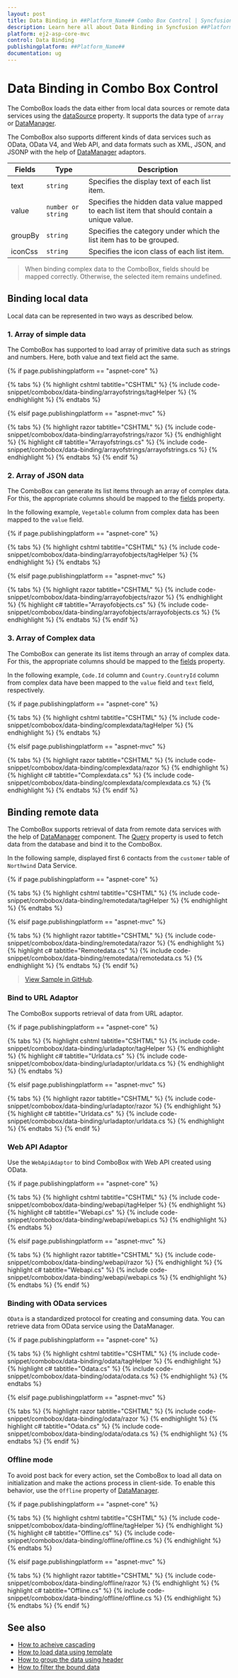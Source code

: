 ```yaml
---
layout: post
title: Data Binding in ##Platform_Name## Combo Box Control | Syncfusion
description: Learn here all about Data Binding in Syncfusion ##Platform_Name## Combo Box control of Syncfusion Essential JS 2 and more.
platform: ej2-asp-core-mvc
control: Data Binding
publishingplatform: ##Platform_Name##
documentation: ug
---
```



# Data Binding in Combo Box Control

The ComboBox loads the data either from local data sources or remote data services using the [dataSource](https://help.syncfusion.com/cr/cref_files/aspnetcore-js2/Syncfusion.EJ2~Syncfusion.EJ2.DropDowns.ComboBox~DataSource.html) property. It supports the data type of `array` or [DataManager](https://help.syncfusion.com/cr/cref_files/aspnetcore-js2/Syncfusion.EJ2~Syncfusion.EJ2.DataManager_members.html).

The ComboBox also supports different kinds of data services such as OData, OData V4, and Web API, and data formats such as XML, JSON, and JSONP with the help of [DataManager](https://help.syncfusion.com/cr/cref_files/aspnetcore-js2/Syncfusion.EJ2~Syncfusion.EJ2.DataManager_members.html) adaptors.

| Fields | Type | Description |
|------|------|-------------|
| text |  `string` | Specifies the display text of each list item. |
| value |  `number or string` | Specifies the hidden data value mapped to each list item that should contain a unique value. |
| groupBy |  `string` | Specifies the category under which the list item has to be grouped. |
| iconCss |  `string` | Specifies the icon class of each list item. |

> When binding complex data to the ComboBox, fields should be mapped correctly. Otherwise, the selected item remains undefined.

## Binding local data

Local data can be represented in two ways as described below.

### 1. Array of simple data

The ComboBox has supported to load array of primitive data such as strings and numbers. Here, both value and text field act the same.

{% if page.publishingplatform == "aspnet-core" %}

{% tabs %}
{% highlight cshtml tabtitle="CSHTML" %}
{% include code-snippet/combobox/data-binding/arrayofstrings/tagHelper %}
{% endhighlight %}
{% endtabs %}

{% elsif page.publishingplatform == "aspnet-mvc" %}

{% tabs %}
{% highlight razor tabtitle="CSHTML" %}
{% include code-snippet/combobox/data-binding/arrayofstrings/razor %}
{% endhighlight %}
{% highlight c# tabtitle="Arrayofstrings.cs" %}
{% include code-snippet/combobox/data-binding/arrayofstrings/arrayofstrings.cs %}
{% endhighlight %}
{% endtabs %}
{% endif %}



### 2. Array of JSON data

The ComboBox can generate its list items through an array of complex data. For this, the appropriate columns should be mapped to the [fields](https://help.syncfusion.com/cr/cref_files/aspnetcore-js2/Syncfusion.EJ2~Syncfusion.EJ2.DropDowns.ComboBox~Fields.html) property.

In the following example, `Vegetable` column from complex data has been mapped to the `value` field.

{% if page.publishingplatform == "aspnet-core" %}

{% tabs %}
{% highlight cshtml tabtitle="CSHTML" %}
{% include code-snippet/combobox/data-binding/arrayofobjects/tagHelper %}
{% endhighlight %}
{% endtabs %}

{% elsif page.publishingplatform == "aspnet-mvc" %}

{% tabs %}
{% highlight razor tabtitle="CSHTML" %}
{% include code-snippet/combobox/data-binding/arrayofobjects/razor %}
{% endhighlight %}
{% highlight c# tabtitle="Arrayofobjects.cs" %}
{% include code-snippet/combobox/data-binding/arrayofobjects/arrayofobjects.cs %}
{% endhighlight %}
{% endtabs %}
{% endif %}



### 3. Array of Complex data

The ComboBox can generate its list items through an array of complex data. For this, the appropriate columns should be mapped to the [fields](https://help.syncfusion.com/cr/cref_files/aspnetcore-js2/Syncfusion.EJ2~Syncfusion.EJ2.DropDowns.ComboBox~Fields.html) property.

In the following example, `Code.Id` column and `Country.CountryId` column from complex data have been mapped to the `value` field and `text` field, respectively.

{% if page.publishingplatform == "aspnet-core" %}

{% tabs %}
{% highlight cshtml tabtitle="CSHTML" %}
{% include code-snippet/combobox/data-binding/complexdata/tagHelper %}
{% endhighlight %}
{% endtabs %}

{% elsif page.publishingplatform == "aspnet-mvc" %}

{% tabs %}
{% highlight razor tabtitle="CSHTML" %}
{% include code-snippet/combobox/data-binding/complexdata/razor %}
{% endhighlight %}
{% highlight c# tabtitle="Complexdata.cs" %}
{% include code-snippet/combobox/data-binding/complexdata/complexdata.cs %}
{% endhighlight %}
{% endtabs %}
{% endif %}



## Binding remote data

The ComboBox supports retrieval of data from remote data services with the help of [DataManager](https://help.syncfusion.com/cr/cref_files/aspnetcore-js2/Syncfusion.EJ2~Syncfusion.EJ2.DataManager_members.html) component. The [Query](https://help.syncfusion.com/cr/cref_files/aspnetcore-js2/Syncfusion.EJ2~Syncfusion.EJ2.DropDowns.ComboBox~Query.html) property is used to fetch data from the database and bind it to the ComboBox.

In the following sample, displayed first 6 contacts from the `customer` table of `Northwind` Data Service.

{% if page.publishingplatform == "aspnet-core" %}

{% tabs %}
{% highlight cshtml tabtitle="CSHTML" %}
{% include code-snippet/combobox/data-binding/remotedata/tagHelper %}
{% endhighlight %}
{% endtabs %}

{% elsif page.publishingplatform == "aspnet-mvc" %}

{% tabs %}
{% highlight razor tabtitle="CSHTML" %}
{% include code-snippet/combobox/data-binding/remotedata/razor %}
{% endhighlight %}
{% highlight c# tabtitle="Remotedata.cs" %}
{% include code-snippet/combobox/data-binding/remotedata/remotedata.cs %}
{% endhighlight %}
{% endtabs %}
{% endif %}

> [View Sample in GitHub](https://github.com/SyncfusionExamples/ASP-NET-Core-UG-Examples/tree/main/ComboBox/ComboBoxUGSample).

### Bind to URL Adaptor

The ComboBox supports retrieval of data from URL adaptor.

{% if page.publishingplatform == "aspnet-core" %}

{% tabs %}
{% highlight cshtml tabtitle="CSHTML" %}
{% include code-snippet/combobox/data-binding/urladaptor/tagHelper %}
{% endhighlight %}
{% highlight c# tabtitle="Urldata.cs" %}
{% include code-snippet/combobox/data-binding/urladaptor/urldata.cs %}
{% endhighlight %}
{% endtabs %}

{% elsif page.publishingplatform == "aspnet-mvc" %}

{% tabs %}
{% highlight razor tabtitle="CSHTML" %}
{% include code-snippet/combobox/data-binding/urladaptor/razor %}
{% endhighlight %}
{% highlight c# tabtitle="Urldata.cs" %}
{% include code-snippet/combobox/data-binding/urladaptor/urldata.cs %}
{% endhighlight %}
{% endtabs %}
{% endif %}



### Web API Adaptor

Use the `WebApiAdaptor` to bind ComboBox with Web API created using OData.

{% if page.publishingplatform == "aspnet-core" %}

{% tabs %}
{% highlight cshtml tabtitle="CSHTML" %}
{% include code-snippet/combobox/data-binding/webapi/tagHelper %}
{% endhighlight %}
{% highlight c# tabtitle="Webapi.cs" %}
{% include code-snippet/combobox/data-binding/webapi/webapi.cs %}
{% endhighlight %}
{% endtabs %}

{% elsif page.publishingplatform == "aspnet-mvc" %}

{% tabs %}
{% highlight razor tabtitle="CSHTML" %}
{% include code-snippet/combobox/data-binding/webapi/razor %}
{% endhighlight %}
{% highlight c# tabtitle="Webapi.cs" %}
{% include code-snippet/combobox/data-binding/webapi/webapi.cs %}
{% endhighlight %}
{% endtabs %}
{% endif %}



### Binding with OData services

`OData` is a standardized protocol for creating and consuming data. You can retrieve data from OData service using the DataManager.

{% if page.publishingplatform == "aspnet-core" %}

{% tabs %}
{% highlight cshtml tabtitle="CSHTML" %}
{% include code-snippet/combobox/data-binding/odata/tagHelper %}
{% endhighlight %}
{% highlight c# tabtitle="Odata.cs" %}
{% include code-snippet/combobox/data-binding/odata/odata.cs %}
{% endhighlight %}
{% endtabs %}

{% elsif page.publishingplatform == "aspnet-mvc" %}

{% tabs %}
{% highlight razor tabtitle="CSHTML" %}
{% include code-snippet/combobox/data-binding/odata/razor %}
{% endhighlight %}
{% highlight c# tabtitle="Odata.cs" %}
{% include code-snippet/combobox/data-binding/odata/odata.cs %}
{% endhighlight %}
{% endtabs %}
{% endif %}



### Offline mode

To avoid post back for every action, set the ComboBox to load all data on initialization and make the actions process in client-side. To enable this behavior, use the `Offline` property of [DataManager](https://help.syncfusion.com/cr/cref_files/aspnetcore-js2/Syncfusion.EJ2~Syncfusion.EJ2.DataManager_members.html).

{% if page.publishingplatform == "aspnet-core" %}

{% tabs %}
{% highlight cshtml tabtitle="CSHTML" %}
{% include code-snippet/combobox/data-binding/offline/tagHelper %}
{% endhighlight %}
{% highlight c# tabtitle="Offline.cs" %}
{% include code-snippet/combobox/data-binding/offline/offline.cs %}
{% endhighlight %}
{% endtabs %}

{% elsif page.publishingplatform == "aspnet-mvc" %}

{% tabs %}
{% highlight razor tabtitle="CSHTML" %}
{% include code-snippet/combobox/data-binding/offline/razor %}
{% endhighlight %}
{% highlight c# tabtitle="Offline.cs" %}
{% include code-snippet/combobox/data-binding/offline/offline.cs %}
{% endhighlight %}
{% endtabs %}
{% endif %}



## See also

* [How to acheive cascading](./how-to/cascading/)
* [How to load data using template](./templates/#item-template)
* [How to group the data using header](./grouping/)
* [How to filter the bound data](./filtering/)